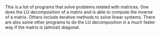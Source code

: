 This is a list of programs that solve problems related with matrices. One does the LU decomposition of a matrix and is able to compute the inverse of a matrix. Others include iterative methods to solve linear systems. There are also some other programs to do the LU decomposition in a much faster way if the matrix is (almost) diagonal.
